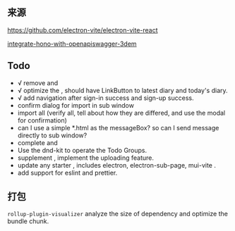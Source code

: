 ## 来源
https://github.com/electron-vite/electron-vite-react

[integrate-hono-with-openapiswagger-3dem](https://dev.to/bimaadi/integrate-hono-with-openapiswagger-3dem)

## Todo
- √ remove <Counter> and <Len>
- √ optimize the <Home> , should have LinkButton to latest diary and today's diary.
- √ add navigation after sign-in success and sign-up success.
- confirm dialog for import in sub window
- import all (verify all, tell about how they are differed, and use the modal for confirmation)
- can I use a simple *.html as the messageBox? so can I send message directly to sub window?
- complete <Todo> and <Settings>
- Use the dnd-kit to operate the Todo Groups.
- supplement <Profile>, implement the uploading feature.
- update any starter , includes electron, electron-sub-page, mui-vite .
- add support for eslint and prettier.

## 打包
`rollup-plugin-visualizer` analyze the size of dependency and optimize the bundle chunk.